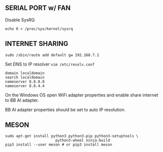 ## SERIAL PORT w/ FAN
Disable SysRQ

`echo 0 > /proc/sys/kernel/sysrq`
## INTERNET SHARING
`sudo /sbin/route add default gw 192.168.7.1`

Set DNS to IP resolver
`vim /etc/resolv.conf`
```
domain localdomain
search localdomain
nameserver 8.8.8.8
nameserver 8.8.4.4
```
On the Windows OS open WiFi adapter properties and enable share internet to BB AI adapter.

BB AI adapter properties should be set to auto IP resolution.

## MESON
```
sudo apt-get install python3 python3-pip python3-setuptools \
                       python3-wheel ninja-build
pip3 install --user meson # or pip3 install meson
```

